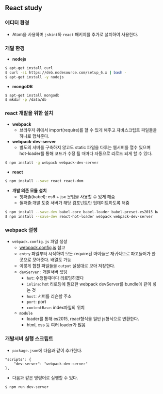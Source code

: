 ## React study

### 에디터 환경
- Atom을 사용하며 `jshint`와 `react` 패키지를 추가로 설치하여 사용한다.

### 개발 환경
- **nodejs**
```bash
$ apt-get install curl
$ curl -sL https://deb.nodesource.com/setup_6.x | bash -
$ apt-get install -y nodejs
```
- **mongoDB**
```bash
$ apt-get install mongodb
$ mkdir -p /data/db
```

### react 개발을 위한 설치
- **webpack**
  - 브라우저 위에서 import(require)를 할 수 있게 해주고 자바스크립트 파일들을 하나로 합쳐준다.
- **webpack-dev-server**
  - 별도의 서버를 구축하지 않고도 static 파일을 다루는 웹서버를 열수 있으며 hot-loader를 통해 코드가 수정 될 때마다 자동으로 리로드 되게 할 수 있다.
  
```bash
$ npm install -g webpack webpack-dev-server
```
- **react**
```bash
$ npm install --save react react-dom
```
- **개발 의존 모듈 설치**
  - 첫째줄(babel): es6 + jsx 문법을 사용할 수 있게 해줌
  - 둘째줄:개발 도중 서버가 해당 컴포넌트만 업데이트하도록 해줌
```bash
$ npm install --save-dev babel-core babel-loader babel-preset-es2015 babel-preset-react
$ npm install --save-dev react-hot-loader webpack webpack-dev-server
```

### webpack 설정
- `webpack.config.js` 파일 생성 
  - [webpack.config.js](/project/webpack.config.js) 참고
  - `entry` 파일부터 시작하여 모든 require된 아이들은 재귀적으로 파고들어가 한 곳으로 모아준다. 배열도 가능
  - 이렇게 합친 파일들을 `output` 설정대로 모아 저장한다.
  - `devServer` : 개발서버 셋팅
    - `hot`: 수정될때마다 리로딩하겠다
    - `inline`: hot 리로딩에 필요한 webpack devServer를 bundle에 같이 넣는 것
    - `host`: 서버를 리슨할 주소
    - `port`: port
    - `contentBase`: index파일의 위치
  - `module`
    - loader를 통해 es2015, react형식을 일반 js형식으로 변환한다.
    - html, css 등 여러 loader가 많음
    
### 개발서버 실행 스크립트
- `package.json`에 다음과 같이 추가한다.
```
"scripts": {
    "dev-server": "webpack-dev-server"
},
```
- 다음과 같은 명령어로 실행할 수 있다.
```
$ npm run dev-server
```